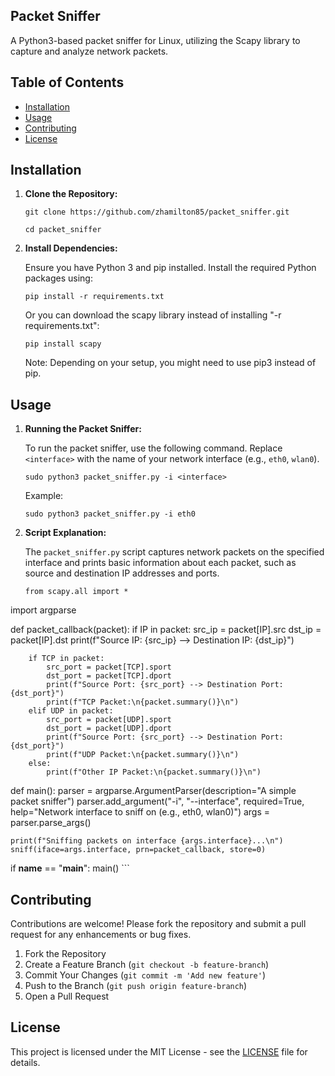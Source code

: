 ## Packet Sniffer

A Python3-based packet sniffer for Linux, utilizing the Scapy library to capture and analyze network packets.

## Table of Contents

- [Installation](#installation)
- [Usage](#usage)
- [Contributing](#contributing)
- [License](#license)

## Installation

1. **Clone the Repository:**

    ```
    git clone https://github.com/zhamilton85/packet_sniffer.git

    cd packet_sniffer
    ```

2. **Install Dependencies:**

    Ensure you have Python 3 and pip installed. Install the required Python packages using:

    ```
    pip install -r requirements.txt

    ```
    Or you can download the scapy library instead of installing "-r requirements.txt":

    ```
    pip install scapy

    ```
   Note: Depending on your setup, you might need to use pip3 instead of pip.


## Usage

1. **Running the Packet Sniffer:**

    To run the packet sniffer, use the following command. Replace `<interface>` with the name of your network interface (e.g., `eth0`, `wlan0`).

    ```
    sudo python3 packet_sniffer.py -i <interface>
    ```

    Example:

    ```
    sudo python3 packet_sniffer.py -i eth0
    ```

2. **Script Explanation:**

    The `packet_sniffer.py` script captures network packets on the specified interface and prints basic information about each packet, such as source and destination IP addresses and ports.

    ```
    from scapy.all import *
import argparse

def packet_callback(packet):
    if IP in packet:
        src_ip = packet[IP].src
        dst_ip = packet[IP].dst
        print(f"Source IP: {src_ip} --> Destination IP: {dst_ip}")

        if TCP in packet:
            src_port = packet[TCP].sport
            dst_port = packet[TCP].dport
            print(f"Source Port: {src_port} --> Destination Port: {dst_port}")
            print(f"TCP Packet:\n{packet.summary()}\n")
        elif UDP in packet:
            src_port = packet[UDP].sport
            dst_port = packet[UDP].dport
            print(f"Source Port: {src_port} --> Destination Port: {dst_port}")
            print(f"UDP Packet:\n{packet.summary()}\n")
        else:
            print(f"Other IP Packet:\n{packet.summary()}\n")

def main():
    parser = argparse.ArgumentParser(description="A simple packet sniffer")
    parser.add_argument("-i", "--interface", required=True, help="Network interface to sniff on (e.g., eth0, wlan0)")
    args = parser.parse_args()
    
    print(f"Sniffing packets on interface {args.interface}...\n")
    sniff(iface=args.interface, prn=packet_callback, store=0)

if __name__ == "__main__":
    main()
    ```

## Contributing

Contributions are welcome! Please fork the repository and submit a pull request for any enhancements or bug fixes.

1. Fork the Repository
2. Create a Feature Branch (`git checkout -b feature-branch`)
3. Commit Your Changes (`git commit -m 'Add new feature'`)
4. Push to the Branch (`git push origin feature-branch`)
5. Open a Pull Request

## License

This project is licensed under the MIT License - see the [LICENSE](LICENSE) file for details.
